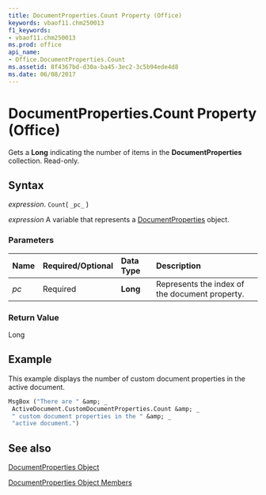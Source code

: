 ```yaml
---
title: DocumentProperties.Count Property (Office)
keywords: vbaof11.chm250013
f1_keywords:
- vbaof11.chm250013
ms.prod: office
api_name:
- Office.DocumentProperties.Count
ms.assetid: 8f4367bd-d30a-ba45-3ec2-3c5b94ede4d8
ms.date: 06/08/2017
---
```



# DocumentProperties.Count Property (Office)

Gets a  **Long** indicating the number of items in the **DocumentProperties** collection. Read-only.


## Syntax

 _expression_. `Count`( `_pc_` )

 _expression_ A variable that represents a [DocumentProperties](./Office.DocumentProperties.md) object.


### Parameters



|**Name**|**Required/Optional**|**Data Type**|**Description**|
|:-----|:-----|:-----|:-----|
| _pc_|Required|**Long**|Represents the index of the document property.|

### Return Value

Long


## Example

This example displays the number of custom document properties in the active document.


```vb
MsgBox ("There are " &amp; _ 
 ActiveDocument.CustomDocumentProperties.Count &amp; _ 
 " custom document properties in the " &amp; _ 
 "active document.")
```


## See also


[DocumentProperties Object](Office.DocumentProperties.md)



[DocumentProperties Object Members](./overview/documentproperties-members-office.md)

